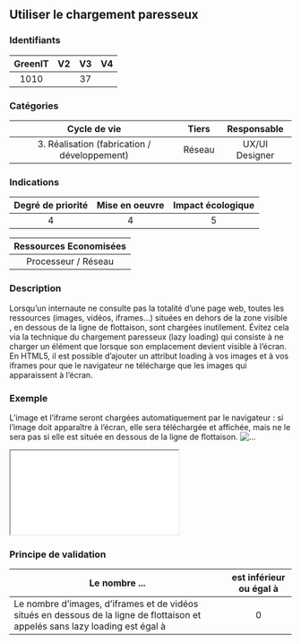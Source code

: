 ## Utiliser le chargement paresseux

### Identifiants

| GreenIT |  V2  |  V3  |  V4  |
|:-------:|:----:|:----:|:----:|
|   1010   |   |  37 |      |

### Catégories

| Cycle de vie |  Tiers  |  Responsable  |
|:---------:|:----:|:----:|
| 3. Réalisation (fabrication / développement) | Réseau | UX/UI Designer |

### Indications

| Degré de priorité |      Mise en oeuvre       |  Impact écologique    |
|:-------------------:|:-------------------------:|:---------------------:|
| 4 | 4 | 5 |

|Ressources Economisées                                      |
|:----------------------------------------------------------:|
|  Processeur / Réseau  |

### Description
Lorsqu’un internaute ne consulte pas la totalité d’une page web, toutes les ressources (images, vidéos, iframes…) situées en dehors de la zone visible , en dessous de la ligne de flottaison, sont chargées inutilement. Évitez cela via la technique du chargement paresseux (lazy loading) qui consiste à ne charger un élément que lorsque son emplacement devient visible à l’écran.
En HTML5, il est possible d’ajouter un attribut loading à vos images et à vos iframes pour que le navigateur ne télécharge que les images qui apparaissent à l’écran.

### Exemple
L’image et l’iframe seront chargées automatiquement par le navigateur : si l’image doit apparaître à l’écran, elle sera téléchargée et affichée, mais ne le sera pas si elle est située en dessous de la ligne de flottaison.
<img src="image.jpg" alt="..." loading="lazy">
<iframe src="video-player.html" title="..." loading="lazy"></iframe>


### Principe de validation

| Le nombre ...     | est inférieur ou égal à   |  
|-------------------|:-------------------------:|
| Le nombre d’images, d’iframes et de vidéos situés en dessous de la ligne de flottaison et appelés sans lazy loading est égal à |  0 |
